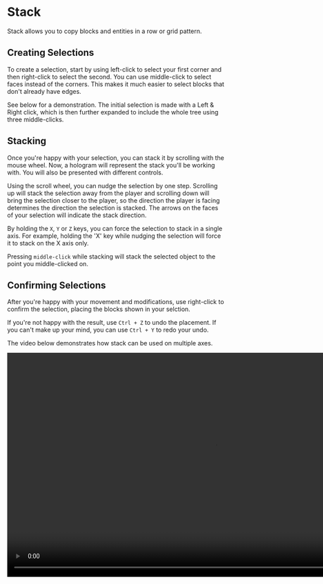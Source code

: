 # Stack

Stack allows you to copy blocks and entities in a row or grid pattern.

## Creating Selections

To create a selection, start by using left-click to select your first corner and then right-click to select the second. You can use middle-click to select faces instead of the corners. This makes it much easier to select blocks that don't already have edges.

See below for a demonstration. The initial selection is made with a Left & Right click, which is then further expanded to include the whole tree using three middle-clicks.

## Stacking

Once you're happy with your selection, you can stack it by scrolling with the mouse wheel. Now, a hologram will represent the stack you'll be working with. You will also be presented with different controls.

Using the scroll wheel, you can nudge the selection by one step. Scrolling up will stack the selection away from the player and scrolling down will bring the selection closer to the player, so the direction the player is facing determines the direction the selection is stacked. The arrows on the faces of your selection will indicate the stack direction.

By holding the `X`, `Y` or `Z` keys, you can force the selection to stack in a single axis. For example, holding the 'X' key while nudging the selection will force it to stack on the X axis only.

Pressing `middle-click` while stacking will stack the selected object to the point you middle-clicked on.

## Confirming Selections

After you're happy with your movement and modifications, use right-click to confirm the selection, placing the blocks shown in your selction.

If you're not happy with the result, use `Ctrl + Z` to undo the placement. If you can't make up your mind, you can use `Ctrl + Y` to redo your undo.

The video below demonstrates how stack can be used on multiple axes.

<video width="960" height="520" controls autoplay loop>
    <source src="/img/StackTool.mp4" type="video/mp4">
</video>